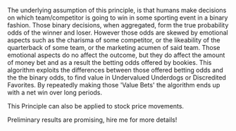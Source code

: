 The underlying assumption of this principle, is that humans make decisions on which team/competitor is going to win in some sporting event in a binary fashion.
Those binary decisions, when aggregated, form the true probability odds of the winner and loser.
However those odds are skewed by emotional aspects such as the charisma of some competitor, or the likeability of the quarterback of some team, or the marketing acumen of said team. 
Those emotional aspects do no affect the outcome, but they do affect the amount of money bet and as a result the betting odds offered by bookies.
This algorithm exploits the differences between those offered betting odds and the the binary odds, to find value in Undervalued Underdogs or Discredited Favorites.
By repeatedly making those 'Value Bets' the algorithm ends up with a net win over long periods.

This Principle can also be applied to stock price movements.

Preliminary results are promising, hire me for more details!
